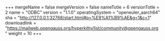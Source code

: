 +++
mergeName = false
mergeVersion = false
nameTotle = 6
versionTotle = 2
name = "ODBC"
version = "1.1.0"
operatingSystem = "openeuler_aarch64"
sha = "http://127.0.0.1:32768/start.html#p=%E9%A1%B9%AE&g=1&c=1"
downloadlink = "https://mailweb.opengauss.org/hyperkitty/list/community@opengauss.org"
weight =  10
+++